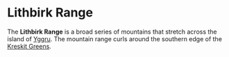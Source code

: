 # Lithbirk Range

The **Lithbirk Range** is a broad series of mountains that stretch across the island of [Yggru](yggru.md). The mountain range curls around the southern edge of the [Kreskit Greens](kreskit-greens.md).
